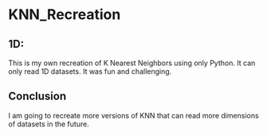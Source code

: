 # KNN_Recreation

## 1D: 

This is my own recreation of K Nearest Neighbors using only Python. It can only read 1D datasets. It was fun and challenging.


## Conclusion

I am going to recreate more versions of KNN that can read more dimensions of datasets in the future.
